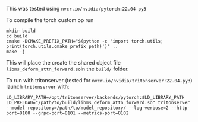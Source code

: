 This was tested using `nvcr.io/nvidia/pytorch:22.04-py3` 

To compile the torch custom op run

```
mkdir build
cd build
cmake -DCMAKE_PREFIX_PATH="$(python -c 'import torch.utils; print(torch.utils.cmake_prefix_path)')" ..
make -j
```

This will place the create the shared object file `libms_deform_attn_forward.so`in the `build/` folder.

To run with tritonserver (tested for `nvcr.io/nvidia/tritonserver:22.04-py3`) launch `tritonserver` with:

```
LD_LIBRARY_PATH=/opt/tritonserver/backends/pytorch:$LD_LIBRARY_PATH LD_PRELOAD="/path/to/build/libms_deform_attn_forward.so" tritonserver --model-repository=/path/to/model_repository/ --log-verbose=2 --http-port=8100 --grpc-port=8101 --metrics-port=8102
``` 
